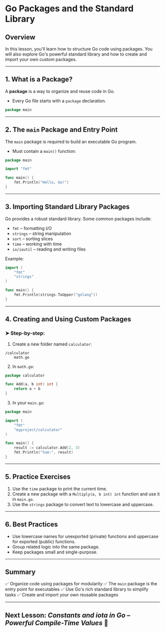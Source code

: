 # **Go Packages and the Standard Library**

## **Overview**

In this lesson, you'll learn how to structure Go code using packages. You will also explore Go's powerful standard library and how to create and import your own custom packages.

---

## **1. What is a Package?**

A **package** is a way to organize and reuse code in Go.

* Every Go file starts with a `package` declaration.

```go
package main
```

---

## **2. The `main` Package and Entry Point**

The `main` package is required to build an executable Go program.

* Must contain a `main()` function:

```go
package main

import "fmt"

func main() {
    fmt.Println("Hello, Go!")
}
```

---

## **3. Importing Standard Library Packages**

Go provides a robust standard library. Some common packages include:

* `fmt` – formatting I/O
* `strings` – string manipulation
* `sort` – sorting slices
* `time` – working with time
* `io/ioutil` – reading and writing files

Example:

```go
import (
    "fmt"
    "strings"
)

func main() {
    fmt.Println(strings.ToUpper("golang"))
}
```

---

## **4. Creating and Using Custom Packages**

### ➤ Step-by-step:

1. Create a new folder named `calculator`:

```
/calculator
    math.go
```

2. In `math.go`:

```go
package calculator

func Add(a, b int) int {
    return a + b
}
```

3. In your `main.go`:

```go
package main

import (
    "fmt"
    "myproject/calculator"
)

func main() {
    result := calculator.Add(2, 3)
    fmt.Println("Sum:", result)
}
```

---

## **5. Practice Exercises**

1. Use the `time` package to print the current time.
2. Create a new package with a `Multiply(a, b int) int` function and use it in `main.go`.
3. Use the `strings` package to convert text to lowercase and uppercase.

---

## **6. Best Practices**

* Use lowercase names for unexported (private) functions and uppercase for exported (public) functions.
* Group related logic into the same package.
* Keep packages small and single-purpose.

---

## **Summary**

✅ Organize code using packages for modularity
✅ The `main` package is the entry point for executables
✅ Use Go's rich standard library to simplify tasks
✅ Create and import your own reusable packages

---

## **Next Lesson:** *Constants and iota in Go – Powerful Compile-Time Values* 🚀
